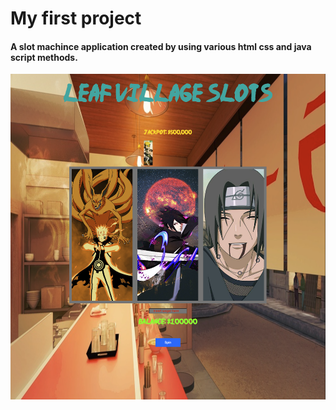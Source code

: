 # My first project 
#### A slot machince application created by using various html css and java script methods.
<img src="img/Screenshot 2023-10-20 at 3.51.18 PM.png" alt="Appliction page">

